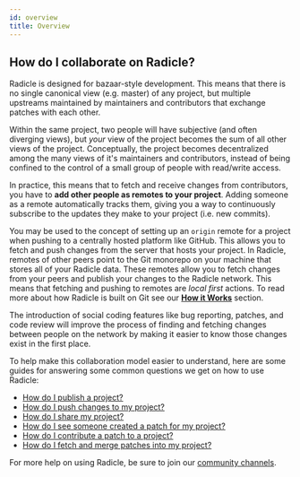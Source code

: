 ```yaml
---
id: overview
title: Overview
---
```


## How do I collaborate on Radicle?

Radicle is designed for bazaar-style development. This means that there is no
single canonical view (e.g. master) of any project, but multiple upstreams
maintained by maintainers and contributors that exchange patches with each
other.

Within the same project, two people will have subjective (and often diverging
views), but *your* view of the project becomes the sum of all other views of the
project. Conceptually, the project becomes decentralized among the many views of
it's maintainers and contributors, instead of being confined to the control of a
small group of people with read/write access.

In practice, this means that to fetch and receive changes from contributors, you
have to **add other people as remotes to your project**. Adding someone as a
remote automatically tracks them, giving you a way to continuously subscribe to
the updates they make to your project (i.e. new commits).

You may be used to the concept of setting up an `origin` remote for a project
when pushing to a centrally hosted platform like GitHub. This allows you to
fetch and push changes from the server that hosts your project. In Radicle,
remotes of other peers point to the Git monorepo on your machine that stores all
of your Radicle data. These remotes allow you to fetch changes from your peers
and publish your changes to the Radicle network. This means that fetching and
pushing to remotes are _local first_ actions. To read more about how Radicle is
built on Git see our [**How it Works**][gi] section.

<!-- OPTIONAL TODO: UPDATE THIS PIECE OF TEXT -->

The introduction of social coding features like bug reporting, patches, and code
review will improve the process of finding and fetching changes between people
on the network by making it easier to know those changes exist in the first
place.

To help make this collaboration model easier to understand, here are some guides
for answering some common questions we get on how to use Radicle:

* [How do I publish a project?][1]
* [How do I push changes to my project?][2]
* [How do I share my project?][3]
* [How do I see someone created a patch for my project?][4]
* [How do I contribute a patch to a project?][5]
* [How do I fetch and merge patches into my project?][6]

For more help on using Radicle, be sure to join our [community channels][cc].

[1]: using-radicle/creating-projects.md
[2]: using-radicle/pushing-changes.md
[3]: using-radicle/sharing-projects.md
[4]: using-radicle/tracking-and-viewing.md
[5]: using-radicle/creating-patches.md
[6]: using-radicle/viewing-and-merging-patches.md

[cc]: get-involved/community.md
[dr]: radicle.md/#how-is-radicle-different-from-github
[gi]: understanding-radicle/how-it-works.md
[rl]: https://github.com/radicle-dev/radicle-link

